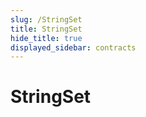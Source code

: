 ```yaml
---
slug: /StringSet
title: StringSet
hide_title: true
displayed_sidebar: contracts
---
```


# StringSet
